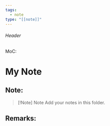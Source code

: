 ```yaml
---
tags:
  - note
type: "[[note]]"
---
```

###### Header
MoC: 
# My Note

## Note:

>[!Note] Note
>Add your notes in this folder.

## Remarks: